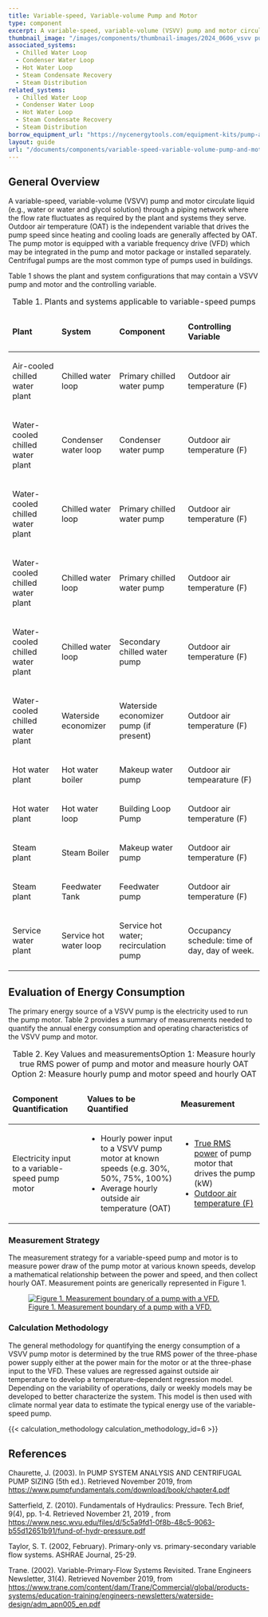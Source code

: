 ```yaml
---
title: Variable-speed, Variable-volume Pump and Motor
type: component
excerpt: A variable-speed, variable-volume (VSVV) pump and motor circulate liquid (e.g., water or water and glycol solution) through a piping network where the flow rate fluctuates as required by the plant and systems they serve.
thumbnail_image: "/images/components/thumbnail-images/2024_0606_vsvv pump component_thumbnail.jpg"
associated_systems:
  - Chilled Water Loop
  - Condenser Water Loop
  - Hot Water Loop
  - Steam Condensate Recovery
  - Steam Distribution
related_systems:
  - Chilled Water Loop
  - Condenser Water Loop
  - Hot Water Loop
  - Steam Condensate Recovery
  - Steam Distribution
borrow_equipment_url: "https://nycenergytools.com/equipment-kits/pump-and-motor-variable-speed-2/"
layout: guide
url: "/documents/components/variable-speed-variable-volume-pump-and-motor"
---
```


## General Overview

A variable-speed, variable-volume (VSVV) pump and motor circulate liquid (e.g., water or water and glycol solution) through a piping network where the flow rate fluctuates as required by the plant and systems they serve. Outdoor air temperature (OAT) is the independent variable that drives the pump speed since heating and cooling loads are generally affected by OAT. The pump motor is equipped with a variable frequency drive (VFD) which may be integrated in the pump and motor package or installed separately. Centrifugal pumps are the most common type of pumps used in buildings. 

Table 1 shows the plant and system configurations that may contain a VSVV pump and motor and the controlling variable. 

<table>
    <caption>Table 1. Plants and systems applicable to variable-speed pumps</caption>
    <thead>
        <tr>
            <td>
                <p><strong>Plant</strong></p>
            </td>
            <td>
                <p><strong>System</strong></p>
            </td>
            <td>
                <p><strong>Component</strong></p>
            </td>
            <td>
                <p><strong>Controlling Variable</strong></p>
            </td>
        </tr>
    <tbody>
        <tr>
            <td>
                <p>Air-cooled chilled water plant</p>
            </td>
            <td>
                <p>Chilled water loop</p>
            </td>
            <td>
                <p>Primary chilled water pump</p>
            </td>
            <td>
                <p>Outdoor air temperature (F)</p>
            </td>
        </tr>
        <tr>
            <td>
                <p>Water-cooled chilled water plant</p>
            </td>
            <td>
                <p>Condenser water loop</p>
            </td>
            <td>
                <p>Condenser water pump</p>
            </td>
            <td>
                <p>Outdoor air temperature (F)</p>
            </td>
        </tr>
        <tr>
            <td>
                <p>Water-cooled chilled water plant</p>
            </td>
            <td>
                <p>Chilled water loop</p>
            </td>
            <td>
                <p>Primary chilled water pump</p>
            </td>
            <td>
                <p>Outdoor air temperature (F)</p>
            </td>
        </tr>
        <tr>
            <td>
                <p>Water-cooled chilled water plant</p>
            </td>
            <td>
                <p>Chilled water loop</p>
            </td>
            <td>
                <p>Primary chilled water pump</p>
            </td>
            <td>
                <p>Outdoor air temperature (F)</p>
            </td>
        </tr>
        <tr>
            <td>
                <p>Water-cooled chilled water plant</p>
            </td>
            <td>
                <p>Chilled water loop</p>
            </td>
            <td>
                <p>Secondary chilled water pump</p>
            </td>
            <td>
                <p>Outdoor air temperature (F)</p>
            </td>
        </tr>
        <tr>
            <td>
                <p>Water-cooled chilled water plant</p>
            </td>
            <td>
                <p>Waterside economizer</p>
            </td>
            <td>
                <p>Waterside economizer pump (if present)</p>
            </td>
            <td>
                <p>Outdoor air temperature (F)</p>
            </td>
        </tr>
        <tr>
            <td>
                <p>Hot water plant</p>
            </td>
            <td>
                <p>Hot water boiler</p>
            </td>
            <td>
                <p>Makeup water pump</p>
            </td>
            <td>
                <p>Outdoor air tempearature (F)</p>
            </td>
        </tr>
        <tr>
            <td>
                <p>Hot water plant</p>
            </td>
            <td>
                <p>Hot water loop</p>
            </td>
            <td>
                <p>Building Loop Pump</p>
            </td>
            <td>
                <p>Outdoor air temperature (F)</p>
            </td>
        </tr>
        <tr>
            <td>
                <p>Steam plant</p>
            </td>
            <td>
                <p>Steam Boiler</p>
            </td>
            <td>
                <p>Makeup water pump</p>
            </td>
            <td>
                <p>Outdoor air temperature (F)</p>
            </td>
        </tr>
        <tr>
            <td>
                <p>Steam plant</p>
            </td>
            <td>
                <p>Feedwater Tank</p>
            </td>
            <td>
                <p>Feedwater pump</p>
            </td>
            <td>
                <p>Outdoor air temperature (F)</p>
            </td>
        </tr>
        <tr>
            <td>
                <p>Service water plant</p>
            </td>
            <td>
                <p>Service hot water loop</p>
            </td>
            <td>
                <p>Service hot water; recirculation pump</p>
            </td>
            <td>
                <p>Occupancy schedule: time of day, day of week.</p>
            </td>
        </tr>
    </tbody>
</table>

## Evaluation of Energy Consumption

The primary energy source of a VSVV pump is the electricity used to run the pump motor. Table 2 provides a summary of measurements needed to quantify the annual energy consumption and operating characteristics of the VSVV pump and motor. 

<table>
    <caption><span class="tooltip-pnp">Table 2. Key Values and measurements<span class="tooltiptext">Option 1: Measure hourly true RMS power of pump and motor and measure hourly OAT Option 2: Measure hourly pump and motor speed and hourly OAT</span></span></caption>
    <thead>
        <tr>
            <td>
                <p><strong>Component Quantification</strong></p>
            </td>
            <td>
                <p><strong>Values to be Quantified</strong></p>
            </td>
            <td>
                <p><strong>Measurement</strong></p>
            </td>
        </tr>
    <tbody>
        <tr>
            <td>
                <p>Electricity input to a variable-speed pump motor</p>
            </td>
            <td>
                <ul>
                    <li>Hourly power input to a VSVV pump motor at known speeds (e.g. 30%, 50%, 75%, 100%)</li>
                    <li>Average hourly outside air temperature (OAT)</li>
                </ul>
            </td>
            <td>
                <ul>
                    <li><a href="/documents/measurement-technique/true-rms-power">True RMS power</a> of pump motor that drives the pump (kW)</li>
                    <li><a href="/documents/measurement-technique/outdoor-air-temperature">Outdoor air temperature (F)</a></li>
                </ul>
            </td>
        </tr>
    </tbody>
</table>

### Measurement Strategy

The measurement strategy for a variable-speed pump and motor is to measure power draw of the pump motor at various known speeds, develop a mathematical relationship between the power and speed, and then collect hourly OAT. Measurement points are generically represented in Figure 1.

<!-- Will update image below after getting new image from Orlando -->
<a href="src/static/images/components/2024_0626_VSVV pump component_figure 1.jpg">
<figure class="figure">
  <img src="/images/components/2024_0626_VSVV pump component_figure 1.jpg" class="figure-img img-fluid rounded" alt="Figure 1. Measurement boundary of a pump with a VFD.">
  <figcaption class="figure-caption text-left">Figure 1. Measurement boundary of a pump with a VFD.</figcaption>
</figure>
</a>

### Calculation Methodology

The general methodology for quantifying the energy consumption of a VSVV pump motor is determined by the true RMS power of the three-phase power supply either at the power main for the motor or at the three-phase input to the VFD. These values are regressed against outside air temperature to develop a temperature-dependent regression model. Depending on the variability of operations, daily or weekly models may be developed to better characterize the system. This model is then used with climate normal year data to estimate the typical energy use of the variable-speed pump.  

{{< calculation_methodology calculation_methodology_id=6 >}} 

## References
<!-- Must have emty line after the opeing div tag. If we use a numbered list to relate to in text citations, remove the div  -->
<div class="references">

​​Chaurette, J. (2003). In PUMP SYSTEM ANALYSIS AND CENTRIFUGAL PUMP SIZING (5th ed.). Retrieved November 2019, from https://www.pumpfundamentals.com/download/book/chapter4.pdf 

​Satterfield, Z. (2010). Fundamentals of Hydraulics: Pressure. Tech Brief, 9(4), pp. 1-4. Retrieved November 21, 2019 , from https://www.nesc.wvu.edu/files/d/5c5a9fd1-0f8b-48c5-9063-b55d12651b91/fund-of-hydr-pressure.pdf 

​Taylor, S. T. (2002, February). Primary-only vs. primary-secondary variable flow systems. ASHRAE Journal, 25-29. 

​Trane. (2002). Variable-Primary-Flow Systems Revisited. Trane Engineers Newsletter, 31(4). Retrieved November 2019, from https://www.trane.com/content/dam/Trane/Commercial/global/products-systems/education-training/engineers-newsletters/waterside-design/adm_apn005_en.pdf

</div>